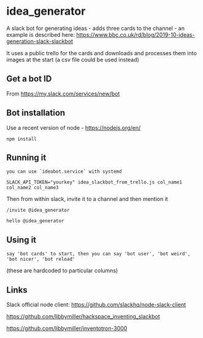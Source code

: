 # idea_generator

A slack bot for generating ideas - adds three cards to the channel - an 
example is described here: 
https://www.bbc.co.uk/rd/blog/2019-10-ideas-generation-slack-slackbot

It uses a public trello for the cards and downloads and processes them 
into images at the start (a csv file could be used instead)

## Get a bot ID

From https://my.slack.com/services/new/bot

## Bot installation 

Use a recent version of node - https://nodejs.org/en/

```
npm install
```

## Running it

    you can use `ideabot.service` with systemd

    SLACK_API_TOKEN="yourkey" idea_slackbot_from_trello.js col_name1 col_name2 col_name3

Then from within slack, invite it to a channel and then mention it

```/invite @idea_generator```

```hello @idea_generator```

## Using it

```say 'bot cards' to start, then you can say 'bot user', 'bot weird', 'bot nicer', 'bot reload'```

(these are hardcoded to particular columns)

## Links

Slack official node client: https://github.com/slackhq/node-slack-client

https://github.com/libbymiller/hackspace_inventing_slackbot

https://github.com/libbymiller/inventotron-3000


